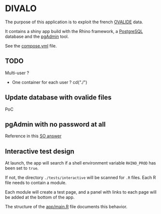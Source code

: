 # DIVALO
The purpose of this application is to exploit the french [OVALIDE][1] data.

It contains a shiny app build with the Rhino framework, a [PostgreSQL][2] database and the [pgAdmin][3] tool.

See the [compose.yml][4] file.

## TODO

Multi-user ? 
 + One container for each user ?
cd("./")


## Update database with ovalide files

PoC 

## pgAdmin with no password at all

Reference in this [SO answer][5]

## Interactive test design

At launch, the app will search if a shell  environment variable `RHINO_PROD` has been set to `true`.

If not, the directory `./tests/interactive` will be scanned for `.R` files. Each R file needs to contain a module.

Each module will create a test page, and a panel with links to each page will be added at the bottom of the app.

The structure of the [app/main.R][6] file documents this behavior.


[1]: https://www.atih.sante.fr/ovalide-outil-de-validation-des-donnees-des-etablissements-de-sante
[2]: https://www.postgresql.org/
[3]: https://www.pgadmin.org/
[4]: ./compose.yml
[5]: https://stackoverflow.com/a/77016748/6537892
[6]: app/main.R
